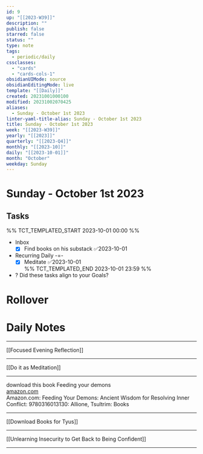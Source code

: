 ```yaml
---
id: 9
up: "[[2023-W39]]"
description: ""
publish: false
starred: false
status: ""
type: note
tags:
  - periodic/daily
cssclasses:
  - "cards"
  - "cards-cols-1"
obsidianUIMode: source
obsidianEditingMode: live
template: "[[Daily]]"
created: 20231001000100
modified: 20231002070425
aliases:
  - Sunday - October 1st 2023
linter-yaml-title-alias: Sunday - October 1st 2023
title: Sunday - October 1st 2023
week: "[[2023-W39]]"
yearly: "[[2023]]"
quarterly: "[[2023-Q4]]"
monthly: "[[2023-10]]"
daily: "[[2023-10-01]]"
month: "October"
weekday: Sunday
---
```


# Sunday - October 1st 2023

## Tasks

%% TCT_TEMPLATED_START 2023-10-01 00:00 %%
* Inbox
    - [x] Find books on his substack ✅2023-10-01
* Recurring Daily -=-
    - [x] Meditate ✅2023-10-01  
%% TCT_TEMPLATED_END 2023-10-01 23:59 %%
* ? Did these tasks align to your Goals?

# Rollover

# Daily Notes



---

[[Focused Evening Reflection]]

---

[[Do it as Meditation]]

---

download this book Feeding your demons  
[amazon.com](https://www.amazon.com/Feeding-Your-Demons-Resolving-Conflict/dp/0316013137/ref=as_li_ss_tl?ie=UTF8&linkCode=sl1&tag=entsblo-20&linkId=a675222986ebe47d1ec13da521961ace&language=en_US)  
Amazon.com: Feeding Your Demons: Ancient Wisdom for Resolving Inner Conflict: 9780316013130: Allione, Tsultrim: Books


---


[[Download Books for Tyus]]

---

[[Unlearning Insecurity to Get Back to Being Confident]]

---
